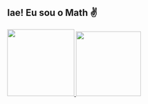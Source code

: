 ## Iae! Eu sou o Math ✌

<div>
  <a href="github.com/MathMrx">
  <img height="155em"  src="https://github-readme-stats.vercel.app/api?username=mathmrx&theme=midnight-purple&show_icons=true&hide=contribs">
  <img height="150em"  src="https://github-readme-stats.vercel.app/api/top-langs/?username=mathmrx&&layout=default&theme=midnight-purple&"
</div>

